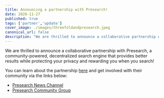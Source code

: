 ```yaml
---
title: Announcing a partnership with Presearch!
date: 2020-11-27
published: true
tags: ['partner','update']
cover_image: ./images/threefoldandpresearch.jpeg
canonical_url: false
description: "We are thrilled to announce a collaborative partnership with Presearch, a community-powered, decentralized search engine that provides better results while protecting your privacy and rewarding you when you search!"
---
```


We are thrilled to announce a collaborative partnership with Presearch, a community-powered, decentralized search engine that provides better results while protecting your privacy and rewarding you when you search!

You can learn about the partnership [here](https://blog.threefold.io/blog/tfblog/posts/threefold-and-presearch-partner-to-decentralize-search-nodes-and-storage) and get involved with their community via the links below:

- [Presearch News Channel](https://t.me/presearchnews)
- [Presearch Community Group](https://t.me/presearch)
